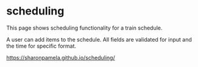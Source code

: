 # scheduling

This page shows scheduling functionality for a train schedule.

A user can add items to the schedule. All fields are validated for input and the time for specific format.

https://sharonpamela.github.io/scheduling/

